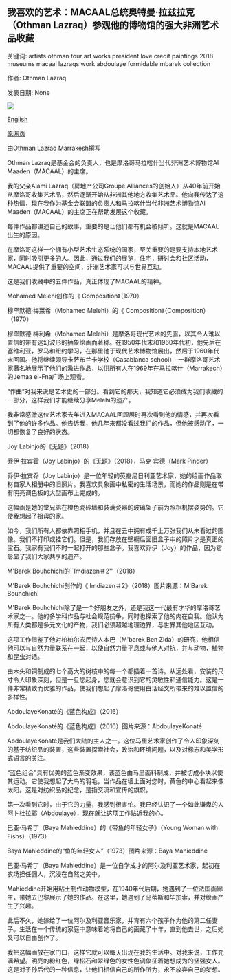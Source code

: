 ## 我喜欢的艺术：MACAAL总统奥特曼·拉兹拉克（Othman Lazraq）参观他的博物馆的强大非洲艺术品收藏

关键词: artists othman tour art works president love credit paintings 2018 museums macaal lazraqs work abdoulaye formidable mbarek collection

作者: Othman Lazraq

发表日期: None

![](https://cdn.cnn.com/cnnnext/dam/assets/200323165408-othman-lazraq-joy-labinjo-super-tease.jpg)

[English](The%20art%20I%20love%3A%20MACAAL%20president%20Othman%20Lazraq%27s%20tour%20of%20his%20museum%27s%20formidable%20African%20art%20collection.md)

[原网页](https://edition.cnn.com/style/article/macaal-othman-lazraq-african-art-collection/index.html)

由Othman Lazraq Marrakesh撰写

Othman Lazraq是基金会的负责人，也是摩洛哥马拉喀什当代非洲艺术博物馆Al Maaden（MACAAL）的主席。

我的父亲Alami Lazraq（房地产公司Groupe Alliances的创始人）从40年前开始从摩洛哥收集艺术品，然后逐渐开始从非洲其他地方收集艺术品。他向我传达了这种热情，现在我作为基金会联盟的负责人和马拉喀什当代非洲艺术博物馆Al Maaden（MACAAL）的主席正在帮助发展这个收藏。

每件作品都讲述自己的故事，重要的是让他们都有机会被倾听。这就是MACAAL出生的原因。

在摩洛哥这样一个拥有小型艺术生态系统的国家，至关重要的是要支持本地艺术家，同时吸引更多的人。因此，通过我们的展览，住宅，研讨会和社区活动，MACAAL提供了重要的空间，非洲艺术家可以与世界互动。

这是我们收藏中的五件作品，真正体现了MACAAL的精神。

Mohamed Melehi创作的《 Composition》（1970）

穆罕默德·梅莱希（Mohamed Melehi）的《 Composition》（Composition）（1970）

穆罕默德·梅利希（Mohamed Melehi）是摩洛哥现代艺术的先驱，以其令人难以置信的带有迷幻波形的抽象绘画而著称。在1950年代末和1960年代初，他先后在塞维利亚，罗马和纽约学习，在那里他于现代艺术博物馆展出，然后于1960年代末回国。他将继续领导卡萨布兰卡学校（Casablanca school）-一群摩洛哥艺术家著名地展示了他们的激进作品，以供所有人在1969年在马拉喀什（Marrakech）的Jemaa el-Fna广场上观看。

“作曲”对我来说是艺术史的一部分。看到它的那天，我知道它必须成为我们收藏的一部分，这样我们才能继续分享Melehi的遗产。

我非常感激这位艺术家去年进入MACAAL回顾展时再次看到他的情感，并再次看到了他的许多作品。他告诉我，他几年来都没看过我们的作品，但他被感动了，一切都恢复了良好的状态。

Joy Labinjo的《无题》（2018）

乔伊·拉宾霍（Joy Labinjo）的《无题》（2018），马克·宾德（Mark Pinder）

乔伊·拉宾乔（Joy Labinjo）是一位年轻的英裔尼日利亚艺术家，她的绘画作品取材自家人相册中的旧照片。我喜欢具象画中私密的生活场景，而她的作品则是在带有明亮调色板的大型画布上完成的。

这幅画是她的堂兄弟在橙色瓷砖墙和装满瓷器的玻璃架子前为照相机摆姿势的。它使我想起了祖母的家。

如今，我们所有人都依靠照相手机，并且在云中拥有成千上万张我们从未看过的图像。我们不打印或挂它们。但是，我们存放在壁橱后面旧盒子中的照片才是真正的宝石。我家有我们不时一起打开的那些盒子。我喜欢乔伊（Joy）的作品，因为它彰显了我们大家共享的遗产。

M'Barek Bouhchichi的``Imdiazen＃2''（2018）

M'Barek Bouhchichi创作的《 Imdiazen＃2》（2018）图片来源：M'Barek Bouhchichi

M'Barek Bouhchichi除了是一个好朋友之外，还是我这一代最有才华的摩洛哥艺术家之一。他的多学科作品与社会规范抗争，同时也探索了他的内在自我。他认为所有人类都是多元文化的产物，我们必须超越地理边界，与世界其他地区互动。

这项工作借鉴了他对柏柏尔农民诗人本巴（M'barek Ben Zida）的研究，他相信他可以与自然力量联系在一起，以使自然力量平息或与他人对抗，并与动物，植物和昆虫对话。

由木头和铜制成的七个高大的树枝中的每一个都插着一首诗。从远处看，安装的尺寸令人印象深刻，但是一旦您起身，您就会意识到它的灵敏性和通信能力。这是一件非常精致而优雅的作品，使我们想起了摩洛哥使用白话经文所带来的难以置信的多样性。

AbdoulayeKonaté的《蓝色构成》（2016）

AbdoulayeKonaté的《蓝色构成》（2016）图片来源：AbdoulayeKonaté

AbdoulayeKonaté是我们大陆的主人之一。这位马里艺术家创作了令人印象深刻的基于纺织品的装置，这些装置探索社会，政治和环境问题，以及对标志和美学形式语言的关注。

“蓝色组合”具有优美的蓝色渐变效果，该蓝色由马里面料制成，并被切成小块以使其运动。它使我想起了大鸟的羽毛，当作品在墙上面对您时，黄色的中心看起来像太阳。这是对纺织品的纪念，是指交流和宣传的旗帜。

第一次看到它时，由于它的力量，我感到很害怕。我已经认识了一个如此谦卑的人阿卜杜拉耶（Abdoulaye），现在就让这项工作贴近我的心。

巴亚·马希丁（Baya Mahieddine）的《带鱼的年轻女子》（Young Woman with Fishs）（1973）

Baya Mahieddine的“鱼的年轻女人”（1973）图片来源：Baya Mahieddine

巴亚·马希丁（Baya Mahieddine）是一位自学成才的阿尔及利亚艺术家，起初在农场担任佣人，沉浸在自然之美中。

Mahieddine开始用粘土制作动物模型，在1940年代后期，她遇到了一位法国画廊主，带她去巴黎展示了她的作品。在这里，她遇到了马蒂斯和毕加索，并对绘画产生了兴趣。

此后不久，她嫁给了一位阿尔及利亚音乐家，并育有六个孩子作为他的第二任妻子。生活在一个传统的家庭中意味着她将自己的画藏了十年，直到他去世，之后她又可以自由创作了。

我把这幅画放在家门口，这样它就可以每天出现在我的生活中。对我来说，工作充满希望。明亮的粉红色，绿松石和翠绿色的女性色调象征着她想成为的坚强女人。这是对子孙后代的一种信息，让他们相信自己的所作所为，永不放弃自己的梦想。